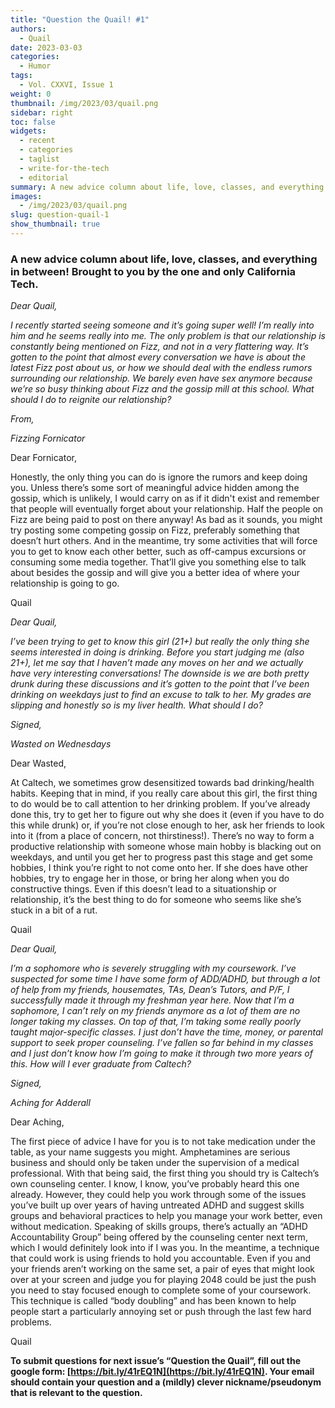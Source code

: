 ```yaml
---
title: "Question the Quail! #1"
authors:
  - Quail
date: 2023-03-03
categories:
  - Humor
tags:
  - Vol. CXXVI, Issue 1
weight: 0
thumbnail: /img/2023/03/quail.png
sidebar: right
toc: false
widgets:
  - recent
  - categories
  - taglist
  - write-for-the-tech
  - editorial
summary: A new advice column about life, love, classes, and everything in between! Brought to you by the one and only California Tech.
images:
  - /img/2023/03/quail.png
slug: question-quail-1
show_thumbnail: true
---
```



### A new advice column about life, love, classes, and everything in between! Brought to you by the one and only California Tech.

_Dear Quail,_

_I recently started seeing someone and it’s going super well! I’m really into him and he seems really into me. The only problem is that our relationship is constantly being mentioned on Fizz, and not in a very flattering way. It’s gotten to the point that almost every conversation we have is about the latest Fizz post about us, or how we should deal with the endless rumors surrounding our relationship. We barely even have sex anymore because we’re so busy thinking about Fizz and the gossip mill at this school. What should I do to reignite our relationship?_

_From,_

_Fizzing Fornicator_

Dear Fornicator,

Honestly, the only thing you can do is ignore the rumors and keep doing you. Unless there’s some sort of meaningful advice hidden among the gossip, which is unlikely, I would carry on as if it didn't exist and remember that people will eventually forget about your relationship. Half the people on Fizz are being paid to post on there anyway! As bad as it sounds, you might try posting some competing gossip on Fizz, preferably something that doesn’t hurt others. And in the meantime, try some activities that will force you to get to know each other better, such as off-campus excursions or consuming some media together. That’ll give you something else to talk about besides the gossip and will give you a better idea of where your relationship is going to go.

Quail

_Dear Quail,_

_I’ve been trying to get to know this girl (21+) but really the only thing she seems interested in doing is drinking. Before you start judging me (also 21+), let me say that I haven’t made any moves on her and we actually have very interesting conversations! The downside is we are both pretty drunk during these discussions and it’s gotten to the point that I’ve been drinking on weekdays just to find an excuse to talk to her. My grades are slipping and honestly so is my liver health. What should I do?_

_Signed,_

_Wasted on Wednesdays_

Dear Wasted,

At Caltech, we sometimes grow desensitized towards bad drinking/health habits. Keeping that in mind, if you really care about this girl, the first thing to do would be to call attention to her drinking problem. If you’ve already done this, try to get her to figure out why she does it (even if you have to do this while drunk) or, if you’re not close enough to her, ask her friends to look into it (from a place of concern, not thirstiness!). There’s no way to form a productive relationship with someone whose main hobby is blacking out on weekdays, and until you get her to progress past this stage and get some hobbies, I think you’re right to not come onto her. If she does have other hobbies, try to engage her in those, or bring her along when you do constructive things. Even if this doesn’t lead to a situationship or relationship, it’s the best thing to do for someone who seems like she’s stuck in a bit of a rut.

Quail

_Dear Quail,_

_I’m a sophomore who is severely struggling with my coursework. I’ve suspected for some time I have some form of ADD/ADHD, but through a lot of help from my friends, housemates, TAs, Dean’s Tutors, and P/F, I successfully made it through my freshman year here. Now that I’m a sophomore, I can’t rely on my friends anymore as a lot of them are no longer taking my classes. On top of that, I’m taking some really poorly taught major-specific classes. I just don’t have the time, money, or parental support to seek proper counseling. I’ve fallen so far behind in my classes and I just don’t know how I’m going to make it through two more years of this. How will I ever graduate from Caltech?_

_Signed,_

_Aching for Adderall_

Dear Aching,

The first piece of advice I have for you is to not take medication under the table, as your name suggests you might. Amphetamines are serious business and should only be taken under the supervision of a medical professional. With that being said, the first thing you should try is Caltech’s own counseling center. I know, I know, you’ve probably heard this one already. However, they could help you work through some of the issues you’ve built up over years of having untreated ADHD and suggest skills groups and behavioral practices to help you manage your work better, even without medication. Speaking of skills groups, there’s actually an “ADHD Accountability Group” being offered by the counseling center next term, which I would definitely look into if I was you. In the meantime, a technique that could work is using friends to hold you accountable. Even if you and your friends aren’t working on the same set, a pair of eyes that might look over at your screen and judge you for playing 2048 could be just the push you need to stay focused enough to complete some of your coursework. This technique is called “body doubling” and has been known to help people start a particularly annoying set or push through the last few hard problems.

Quail

**To submit questions for next issue’s “Question the Quail”, fill out the google form: [https://bit.ly/41rEQ1N](https://bit.ly/41rEQ1N). Your email should contain your question and a (mildly) clever nickname/pseudonym that is relevant to the question.**
